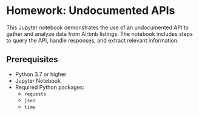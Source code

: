 # Homework: Undocumented APIs

This Jupyter notebook demonstrates the use of an undocumented API to gather and analyze data from Airbnb listings. The notebook includes steps to query the API, handle responses, and extract relevant information.

## Prerequisites
- Python 3.7 or higher
- Jupyter Notebook
- Required Python packages:
  - `requests`
  - `json`
  - `time`
